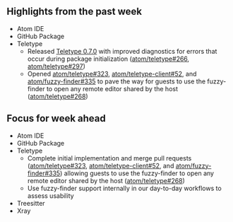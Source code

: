 ## Highlights from the past week

- Atom IDE
- GitHub Package
- Teletype
    - Released [Teletype 0.7.0](https://github.com/atom/teletype/releases/tag/v0.7.0) with improved diagnostics for errors that occur during package initialization ([atom/teletype#266](https://github.com/atom/teletype/issues/266), [atom/teletype#297](https://github.com/atom/teletype/issues/297))
    - Opened [atom/teletype#323](https://github.com/atom/teletype/pull/323), [atom/teletype-client#52](https://github.com/atom/teletype-client/pull/52), and [atom/fuzzy-finder#335](https://github.com/atom/fuzzy-finder/pull/335) to pave the way for guests to use the fuzzy-finder to open any remote editor shared by the host ([atom/teletype#268](https://github.com/atom/teletype/issues/268))

## Focus for week ahead

- Atom IDE
- GitHub Package
- Teletype
    - Complete initial implementation and merge pull requests ([atom/teletype#323](https://github.com/atom/teletype/pull/323), [atom/teletype-client#52](https://github.com/atom/teletype-client/pull/52), and [atom/fuzzy-finder#335](https://github.com/atom/fuzzy-finder/pull/335)) allowing guests to use the fuzzy-finder to open any remote editor shared by the host ([atom/teletype#268](https://github.com/atom/teletype/issues/268))
    - Use fuzzy-finder support internally in our day-to-day workflows to assess usability
- Treesitter
- Xray
